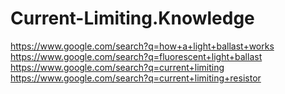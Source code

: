 # Current-Limiting.Knowledge
https://www.google.com/search?q=how+a+light+ballast+works https://www.google.com/search?q=fluorescent+light+ballast https://www.google.com/search?q=current+limiting https://www.google.com/search?q=current+limiting+resistor
